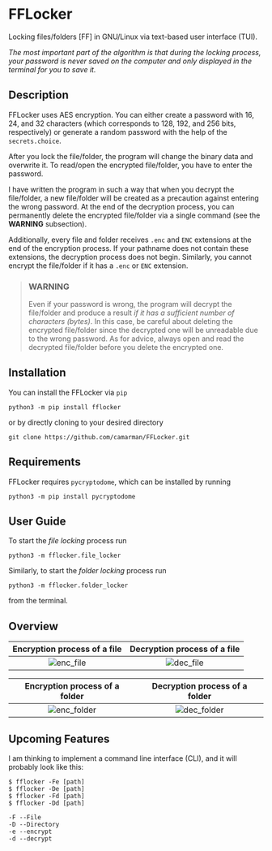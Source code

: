 # FFLocker

Locking files/folders [FF] in GNU/Linux via text-based user interface (TUI).

*The most important part of the algorithm is that during the locking process, your password is never saved on the computer and only displayed in the terminal for you to save it.*

## Description

FFLocker uses AES encryption. You can either create a password with 16, 24, and 32 characters (which corresponds to 128, 192, and 256 bits, respectively) or generate a random password with the help of the `secrets.choice`.

After you lock the file/folder, the program will change the binary data and overwrite it. To read/open the encrypted file/folder, you have to enter the password.

I have written the program in such a way that when you decrypt the file/folder, a new file/folder will be created as a precaution against entering the wrong password. At the end of the decryption process, you can permanently delete the encrypted file/folder via a single command (see the **WARNING** subsection).

Additionally, every file and folder receives `.enc` and `ENC` extensions at the end of the encryption process. If your pathname does not contain these extensions, the decryption process does not begin. Similarly, you cannot encrypt the file/folder if it has a `.enc` or `ENC` extension.

>### WARNING
>
>Even if your password is wrong, the program will decrypt the file/folder and produce a result *if it has a sufficient number of characters (bytes)*. In this case, be careful about deleting the encrypted file/folder since the decrypted one will be unreadable due to the wrong password. As for advice, always open and read the decrypted file/folder before you delete the encrypted one.

## Installation

You can install the FFLocker via `pip`

    python3 -m pip install fflocker

or by directly cloning to your desired directory

    git clone https://github.com/camarman/FFLocker.git

## Requirements

FFLocker requires `pycryptodome`, which can be installed by running

    python3 -m pip install pycryptodome

## User Guide

To start the *file locking* process run

    python3 -m fflocker.file_locker

Similarly, to start the *folder locking* process run

    python3 -m fflocker.folder_locker

from the terminal.

## Overview

Encryption process of a file         |  Decryption process of a file
:-------------------------:|:-------------------------:
![enc_file](https://user-images.githubusercontent.com/45866787/193124480-0827db5a-3dc0-4e33-9c86-0972662f139b.png)  |  ![dec_file](https://user-images.githubusercontent.com/45866787/193124625-71160d5a-9f89-4f9f-a842-dadcc89399e5.png)

Encryption process of a folder        |  Decryption process of a folder
:-------------------------:|:-------------------------:
![enc_folder](https://user-images.githubusercontent.com/45866787/193124673-ce1f931a-848b-4d11-8a4f-945b917c839b.png) | ![dec_folder](https://user-images.githubusercontent.com/45866787/193124688-11459f63-5d6d-45d5-88fb-aa732c9ea8c4.png)

## Upcoming Features

I am thinking to implement a command line interface (CLI), and it will probably look like this:

    $ fflocker -Fe [path]
    $ fflocker -De [path]
    $ fflocker -Fd [path]
    $ fflocker -Dd [path]

    -F --File
    -D --Directory
    -e --encrypt
    -d --decrypt

